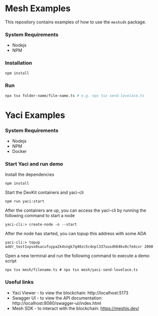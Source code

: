 # Mesh Examples

This repository contains examples of how to use the `meshsdk` package.

### System Requirements

- Nodejs
- NPM

### Installation

```bash
npm install
```

### Run

```bash
npx tsx folder-name/file-name.ts # e.g. npx tsx send-lovelace.ts
```

# Yaci Examples

### System Requirements

- Nodejs
- NPM
- Docker

### Start Yaci and run demo

Install the dependencies

```
npm install
```

Start the DevKit containers and yaci-cli

```
npm run yaci:start
```

After the containers are up, you can access the yaci-cli by running the following command to start a node

```
yaci-cli:> create-node -o --start
```

After the node has started, you can topup this address with some ADA

```
yaci-cli:> topup addr_test1vpvx0sacufuypa2k4sngk7q40zc5c4npl337uusdh64kv0c7e4cxr 2000
```

Open a new terminal and run the following command to execute a demo script

```
npx tsx mesh/filename.ts # npx tsx mesh/yaci-send-lovelace.ts
```

### Useful links

- Yaci Viewer - to view the blockchain: http://localhost:5173
- Swagger UI - to view the API documentation: http://localhost:8080/swagger-ui/index.html
- Mesh SDK - to interact with the blockchain: https://meshjs.dev/
